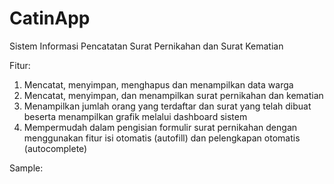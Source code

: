 # CatinApp
Sistem Informasi Pencatatan Surat Pernikahan dan Surat Kematian

Fitur:
1. Mencatat, menyimpan, menghapus dan menampilkan data warga
2. Mencatat, menyimpan, dan menampilkan surat pernikahan dan kematian
3. Menampilkan jumlah orang yang terdaftar dan surat yang telah dibuat beserta menampilkan grafik melalui dashboard sistem
4. Mempermudah dalam pengisian formulir surat pernikahan dengan menggunakan fitur isi otomatis (autofill) dan pelengkapan otomatis (autocomplete)


Sample:
